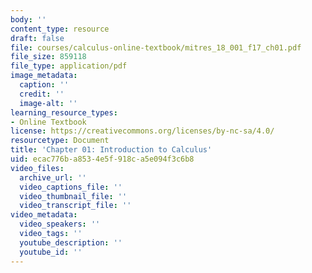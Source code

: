 ```yaml
---
body: ''
content_type: resource
draft: false
file: courses/calculus-online-textbook/mitres_18_001_f17_ch01.pdf
file_size: 859118
file_type: application/pdf
image_metadata:
  caption: ''
  credit: ''
  image-alt: ''
learning_resource_types:
- Online Textbook
license: https://creativecommons.org/licenses/by-nc-sa/4.0/
resourcetype: Document
title: 'Chapter 01: Introduction to Calculus'
uid: ecac776b-a853-4e5f-918c-a5e094f3c6b8
video_files:
  archive_url: ''
  video_captions_file: ''
  video_thumbnail_file: ''
  video_transcript_file: ''
video_metadata:
  video_speakers: ''
  video_tags: ''
  youtube_description: ''
  youtube_id: ''
---
```

